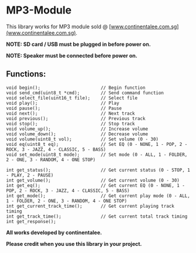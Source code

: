 # MP3-Module

This library works for MP3 module sold @ [www.continentalee.com.sg](www.continentalee.com.sg).

**NOTE: SD card / USB must be plugged in before power on.**

**NOTE: Speaker must be connected before power on.**

## Functions:
```
void begin();						// Begin function
void send_cmd(uint8_t *cmd);		// Send command function
void select_file(uint16_t file);	// Select file
void play();						// Play
void pause();						// Pause
void next();						// Next track
void previous();					// Previous track
void stop();						// Stop track
void volume_up();					// Increase volume
void volume_down();					// Decrease volume
void volume(uint8_t vol);			// Set volume (0 - 30)
void eq(uint8_t eq);				// Set EQ (0 - NONE, 1 - POP, 2 - ROCK, 3 - JAZZ, 4 - CLASSIC, 5 - BASS)
void set_mode(uint8_t mode);		// Set mode (0 - ALL, 1 - FOLDER, 2 - ONE, 3 - RANDOM, 4 - ONE STOP)

int get_status();					// Get current status (0 - STOP, 1 - PLAY, 2 - PAUSE)
int get_volume();					// Get current volume (0 - 30)
int get_eq();						// Get current EQ (0 - NONE, 1 - POP, 2 - ROCK, 3 - JAZZ, 4 - CLASSIC, 5 - BASS)
int get_mode();						// Get current play mode (0 - ALL, 1 - FOLDER, 2 - ONE, 3 - RANDOM, 4 - ONE STOP)
int get_current_track_time();		// Get current playing track timing
int get_track_time();				// Get current total track timing
int get_response();
```

**All works developed by continentalee.**

**Please credit when you use this library in your project.**
